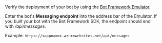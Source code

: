 Verify the deployment of your bot by using the [Bot Framework Emulator](~/bot-service-debug-emulator.md). 

Enter the bot's **Messaging endpoint** into the address bar of the Emulator. If you built your bot with the Bot Framework SDK, the endpoint should end with */api/messages*.

Example: `https://<appname>.azurewebsites.net/api/messages`
